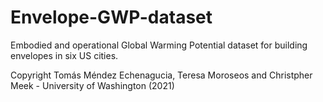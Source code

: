 # Envelope-GWP-dataset
Embodied and operational Global Warming Potential dataset for building envelopes in six US cities. 

Copyright Tomás Méndez Echenagucia, Teresa Moroseos and Christpher Meek - University of Washington (2021)

